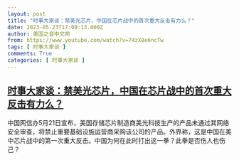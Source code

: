 ```yaml
---
layout: post
title: "时事大家谈：禁美光芯片，中国在芯片战中的首次重大反击有力么？"
date: 2023-05-23T17:09:13.000Z
author: 美国之音中文网
from: https://www.youtube.com/watch?v=74zX8e6ncTw
tags: [ 时事大家谈 ]
comments: True
categories: [ 时事大家谈 ]
---
```

<!--1684861753000-->
[时事大家谈：禁美光芯片，中国在芯片战中的首次重大反击有力么？](https://www.youtube.com/watch?v=74zX8e6ncTw)
------

<div>
中国网信办5月21日宣布，美国存储芯片制造商美光科技生产的产品未通过其网络安全审查，将禁止重要基础设施运营商采购该公司的产品。外界称，这是中国在美中芯片战中的第一次重大反击。中国为何在此时打出这一拳？此拳是否伤人也伤己？
</div>
